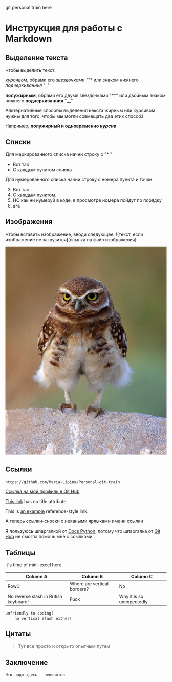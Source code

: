 git personal train here

# Инструкция для работы с Markdown #

## Выделение текста ##

Чтобы выделить текст:

*курсивом*, обрами его *звездочками "*"* или знаком нижнего _подчеркиванния_ "_"

**полужирным**, обрами его двумя звездочками "**" или двойным знаком нижнего __подчеркиванния__ "__"

Альтернативные способы выделения ьекста жирным или курсивом нужны для того, чтобы мы могли совмещать два этих способа

Например, __полужирный и одновременно *курсив*__

## Списки ##

Для маркированного списка начни строку с "* "

* Вот так
* С каждым пунктом списка

Для нумерованного списка начни строку с номера пункта и точки

3. Вот так
4. С каждым пунктом.
7. НО как ни нумеруй в коде, в просмотре номера пойдут по порядку
10. ага

## Изображения ##

Чтобы вставить изображение, вводи следующее:
![текст, если изображение не загрузится](ссылка на файл изображения)

![сова](owl.jpeg)

## Ссылки ##

`https://github.com/Maria-Lipina/Personal-git-train`

[Ссылка на мой профиль в Git Hub](https://github.com/Maria-Lipina/Personal-git-train "Ссылка на мой профиль в Git Hub")

[This link](http://example.net/) has no title attribute.

This is [an example][ref] reference-style link.

[ref]: https://docs-python.ru/packages/modul-python-markdown-python/sintaksis-klasticheskogo-markdown/  "Really useful markdown manual"

А теперь ссылки-сноски с неявными ярлыками имени ссылки

Я пользуюсь шпаргалкой от [Docs Python], потому что шпаргалка от [Git Hub] не смогла помочь мне с ссылками

[Docs Python]:https://docs-python.ru/packages/modul-python-markdown-python/sintaksis-klasticheskogo-markdown/
[Git Hub]:https://gist.github.com/Jekins/2bf2d0638163f1294637


## Таблицы ##

it`s time of mini-excel here.

Column A | Column B | Column C
---------- | ---------- | ---------- |
Row1 | Where are vertical borders? | No |
No reverse slash in British keyboard! | Fuck | Why it is so unexpectedly |
    unfriendly to coding?
        no vertical slash either!

## Цитаты ##

>Тут все просто и открыто опытным путем

## Заключение ##
```Что надо здесь - непонятно```